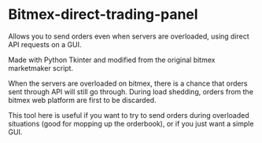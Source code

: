 # Bitmex-direct-trading-panel
Allows you to send orders even when servers are overloaded, using direct API requests on a GUI. 

Made with Python Tkinter and modified from the original bitmex marketmaker script. 

When the servers are overloaded on bitmex, there is a chance that orders sent through API will still go through. During load shedding,  orders from the bitmex web platform are first to be discarded. 

This tool here is useful if you want to try to send orders during overloaded situations (good for mopping up the orderbook), or if you just want a simple GUI. 
